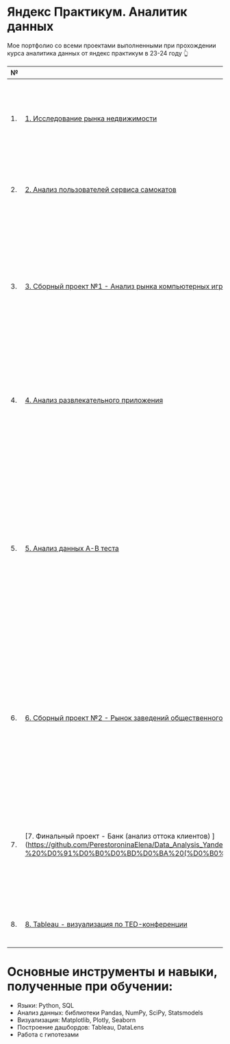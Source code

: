 ﻿# Яндекс Практикум. Аналитик данных
Мое портфолио со всеми проектами выполненными при прохождении курса аналитика данных  от яндекс практикум в 23-24 году &#128070;


| №   | Название проекта               | Описание                                                     | Стек                                                         |
|-----| -------------------------------| ------------------------------------------------------------ | ------------------------------------------------------------ |
| 1. | [1. Исследование рынка недвижимости](https://github.com/PerestoroninaElena/Data_Analysis_Yandex_Practicum/tree/main/1.%20%D0%98%D1%81%D1%81%D0%BB%D0%B5%D0%B4%D0%BE%D0%B2%D0%B0%D0%BD%D0%B8%D0%B5%20%D1%80%D1%8B%D0%BD%D0%BA%D0%B0%20%D0%BD%D0%B5%D0%B4%D0%B2%D0%B8%D0%B6%D0%B8%D0%BC%D0%BE%D1%81%D1%82%D0%B8)| Используя данные сервиса Яндекс.Недвижимость, я определила рыночную стоимость объектов недвижимости и типичные параметры квартир | python, pandas, matplotlib |
| 2. | [2. Анализ пользователей сервиса самокатов](https://github.com/PerestoroninaElena/Data_Analysis_Yandex_Practicum/tree/main/2.%20%D0%90%D0%BD%D0%B0%D0%BB%D0%B8%D0%B7%20%D0%BF%D0%BE%D0%BB%D1%8C%D0%B7%D0%BE%D0%B2%D0%B0%D1%82%D0%B5%D0%BB%D0%B5%D0%B9%20%D1%81%D0%B5%D1%80%D0%B2%D0%B8%D1%81%D0%B0%20%D1%81%D0%B0%D0%BC%D0%BE%D0%BA%D0%B0%D1%82%D0%BE%D0%B2) | Проанализировала данные поведения пользователей и проверила некоторые гипотезы, которые могут помочь бизнесу вырасти  | python, pandas, numpy, matplotlib, seaborn, scipy |
| 3. | [3. Сборный проект №1 - Анализ рынка компьютерных игр](https://github.com/PerestoroninaElena/Data_Analysis_Yandex_Practicum/tree/main/3.%20%D0%A1%D0%B1%D0%BE%D1%80%D0%BD%D1%8B%D0%B9%20%D0%BF%D1%80%D0%BE%D0%B5%D0%BA%D1%82%20%E2%84%961%20-%20%D0%90%D0%BD%D0%B0%D0%BB%D0%B8%D0%B7%20%D1%80%D1%8B%D0%BD%D0%BA%D0%B0%20%D0%BA%D0%BE%D0%BC%D0%BF%D1%8C%D1%8E%D1%82%D0%B5%D1%80%D0%BD%D1%8B%D1%85%20%D0%B8%D0%B3%D1%80) | Выявила параметры, определяющие успешность игры в разных регионах мира. На основании этого подготовила отчет для магазина компьютерных игр для планирования рекламных кампаний. При анализе использовала критерий Стьюдента для независимых выборок. | python, pandas, numpy, matplotlib, scipy |
| 4. | [4. Анализ развлекательного приложения](https://github.com/PerestoroninaElena/Data_Analysis_Yandex_Practicum/tree/main/4.%20%D0%90%D0%BD%D0%B0%D0%BB%D0%B8%D0%B7%20%D1%80%D0%B0%D0%B7%D0%B2%D0%BB%D0%B5%D0%BA%D0%B0%D1%82%D0%B5%D0%BB%D1%8C%D0%BD%D0%BE%D0%B3%D0%BE%20%D0%BF%D1%80%D0%B8%D0%BB%D0%BE%D0%B6%D0%B5%D0%BD%D0%B8%D1%8F) | На основе данных использования мобильного приложения для продажи продуктов питания проанализировала воронку продаж, а также оценила результаты A/A/B-тестирования.| Python, pandas, numpy, matplotlib, scipy |
| 5. | [5. Анализ данных А-В теста](https://github.com/PerestoroninaElena/Data_Analysis_Yandex_Practicum/tree/main/5.%20%D0%90%D0%BD%D0%B0%D0%BB%D0%B8%D0%B7%20%D0%B4%D0%B0%D0%BD%D0%BD%D1%8B%D1%85%20%D0%90-%D0%92%20%D1%82%D0%B5%D1%81%D1%82%D0%B0) | Провела приоритизацию гипотез по фреймворкам ICE и RICE, провела анализ результатов A/B-теста, построил графики кумулятивной выручки, среднего чека, конверсии по группам, а затем посчитала статистическую значимость различий конверсий и средних чеков по сырым и очищенным данным. На основании анализа мной было принято решение о нецелесообразности дальнейшего проведения теста. | pandas, numpy, matplotlib, seaborn, math, datetime, scipy|
| 6. | [6. Сборный проект №2 - Рынок заведений общественного питания](https://github.com/PerestoroninaElena/Data_Analysis_Yandex_Practicum/tree/main/6.%20%D0%A1%D0%B1%D0%BE%D1%80%D0%BD%D1%8B%D0%B9%20%D0%BF%D1%80%D0%BE%D0%B5%D0%BA%D1%82%20%E2%84%962%20-%20%D0%A0%D1%8B%D0%BD%D0%BE%D0%BA%20%D0%B7%D0%B0%D0%B2%D0%B5%D0%B4%D0%B5%D0%BD%D0%B8%D0%B9%20%D0%BE%D0%B1%D1%89%D0%B5%D1%81%D1%82%D0%B2%D0%B5%D0%BD%D0%BD%D0%BE%D0%B3%D0%BE%20%D0%BF%D0%B8%D1%82%D0%B0%D0%BD%D0%B8%D1%8F) | Подготовила исследование рынка на основе открытых данных о заведениях общественного питания Москвы, визуализировала полученные данные, на основе данных выбрала место для открытия новой кофейни. В построении графиков я использовала библиотеки seaborn и plotly.| pandas, numpy, plotly, matplotlib, seaborn, plotly.express, folium |
| 7. | [7. Финальный проект - Банк (анализ оттока клиентов) ](https://github.com/PerestoroninaElena/Data_Analysis_Yandex_Practicum/tree/e42cd04db9d4a33d60571504ec2442cebc5e5ebe/7.%20%D0%A4%D0%B8%D0%BD%D0%B0%D0%BB%D1%8C%D0%BD%D1%8B%D0%B9%20%D0%BF%D1%80%D0%BE%D0%B5%D0%BA%D1%82%20-%20%D0%91%D0%B0%D0%BD%D0%BA%20(%D0%B0%D0%BD%D0%B0%D0%BB%D0%B8%D0%B7%20%D0%BE%D1%82%D1%82%D0%BE%D0%BA%D0%B0) | Используя данные о клиентах банка по признакам определила наиболее склонные к оттоку сегменты клиентов и дала рекомендации по работе с данными сегментами. В построении графиков я использовала библиотеки seaborn и plotly.| pandas, numpy, plotly, matplotlib, seaborn, plotly.express, folium |
| 8. | [8. Tableau - визуализация по TED-конференции](https://github.com/PerestoroninaElena/Data_Analysis_Yandex_Practicum/tree/e42cd04db9d4a33d60571504ec2442cebc5e5ebe/8.%20Tableau) | Используя данные о TED-конференциях были созданы графики, дашборды и презентация. | Tableau |



# Основные инструменты и навыки, полученные при обучении:
* Языки: Python, SQL
* Анализ данных: библиотеки Pandas, NumPy, SciPy, Statsmodels
* Визуализация: Matplotlib, Plotly, Seaborn
* Построение дашбордов: Tableau, DataLens
* Работа с гипотезами
